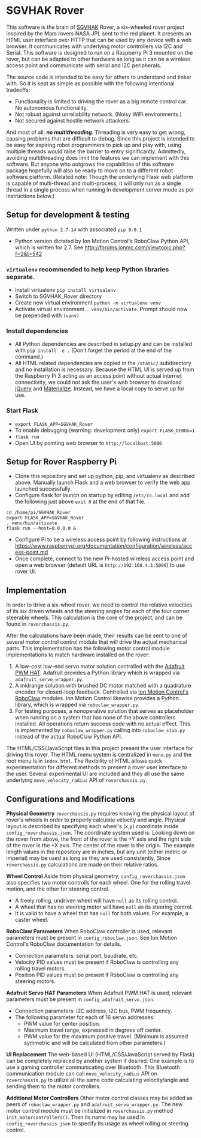 # SGVHAK Rover
This software is the brain of [SGVHAK](http://www.sgvhak.org/) Rover, a six-wheeled rover project inspired by the Mars rovers NASA JPL sent to the red planet. It presents an HTML user interface over HTTP that can be used by any device with a web browser. It communicates with underlying motor controllers via I2C and Serial. This software is designed to run on a Raspberry Pi 3 mounted on the rover, but can be adapted to other hardware as long as it can be a wireless access point and communicate with serial and I2C peripherals.

The source code is intended to be easy for others to understand and tinker with. So it is kept as simple as possible with the following intentional tradeoffs:
* Functionality is limited to driving the rover as a big remote control car. No autonomous functionality.
* Not robust against unreliability network. (Noisy WiFi environments.)
* Not secured against hostile network attackers.

And most of all: __*no multithreading*__. Threading is very easy to get wrong, causing problems that are difficult to debug. Since this project is intended to be easy for aspiring robot programmers to pick up and play with, using multiple threads would raise the barrier to entry significantly. Admittedly, avoiding multithreading does limit the features we can implement with this software. But anyone who outgrows the capabilities of this software package hopefully will also be ready to move on to a different robot software platform. (Related note: Though the underlying Flask web platform is capable of multi-thread and multi-process, it will only run as a single thread in a single process when running in development server mode as per instructions below.)

Setup for development & testing
---
Written under `python 2.7.14` with associated `pip 9.0.1`
- Python version dictated by Ion Motion Control's RoboClaw Python API, which is written for 2.7. See http://forums.ionmc.com/viewtopic.php?f=2&t=542

### `virtualenv` recommended to help keep Python libraries separate.
- Install virtualenv `pip install virtualenv`
- Switch to SGVHAK_Rover directory
- Create new virtual environment `python -m virtualenv venv`
- Activate virtual environment `. venv/bin/activate`. Prompt should now be prepended with `(venv)`
  
### Install dependencies
- All Python dependencies are described in setup.py and can be installed with `pip install -e .` (Don't forget the period at the end of the command.)
- All HTML related dependencies are copied in the `/static/` subdirectory and no installation is necessary. Because the HTML UI is served up from the Raspberry Pi 3 acting as an access point without actual internet connectivity, we could not ask the user's web browser to download [jQuery](https://jquery.com/) and [Materialize](http://materializecss.com/). Instead, we have a local copy to serve up for use.

### Start Flask
- `export FLASK_APP=SGVHAK_Rover`
- To enable debugging (warning: development only) `export FLASK_DEBUG=1`
- `flask run`
- Open UI by pointing web browser to `http://localhost:5000`

Setup for Rover Raspberry Pi
---

- Clone this repository and set up python, pip, and virtualenv as described above. Manually launch Flask and a web browser to verify the web app launched successfully.
- Configure flask for launch on startup by editing `/etc/rc.local` and add the following just above `exit 0` at the end of that file.
```
cd /home/pi/SGVHAK_Rover
export FLASK_APP=SGVHAK_Rover
. venv/bin/activate
flask run --host=0.0.0.0 &
```
- Configure Pi to be a wireless access point by following instructions at https://www.raspberrypi.org/documentation/configuration/wireless/access-point.md
- Once complete, connect to the new Pi-hosted wireless access point and open a web browser (default URL is `http://192.168.4.1:5000`) to use rover UI.

Implementation
---
In order to drive a six-wheel rover, we need to control the relative velocities of its six driven wheels and the steering angles for each of the four corner steerable wheels. This calculation is the core of the project, and can be found in `roverchassis.py`.

After the calculations have been made, their results can be sent to one of several motor control control module that will drive the actual mechanical parts. This implementation has the following motor control module implementations to match hardware installed on the rover:

1. A low-cost low-end servo motor solution controlled with the [Adafruit PWM HAT](https://learn.adafruit.com/adafruit-16-channel-pwm-servo-hat-for-raspberry-pi). Adafruit provides a Python library which is wrapped via `adafruit_servo_wrapper.py`.
2. A midrange solution with brushed DC motor matched with a quadrature encoder for closed-loop feedback. Controlled via [Ion Motion Control's RoboClaw](http://www.ionmc.com/Standard_c_18.html) modules. Ion Motion Control likewise provides a Python library, which is wrapped via `roboclaw_wrapper.py`.
3. For testing purposes, a nonoperative solution that serves as placeholder when running on a system that has none of the above controllers installed. All operations return success code with no actual effect. This is implemented by `roboclaw_wrapper.py` calling into `roboclaw_stub.py` instead of the actual RoboClaw Python API.

The HTML/CSS/JavaScript files in this project present the user interface for driving this rover. The HTML menu system is centralized in `menu.py` and the root menu is in `index.html`. The flexibility of HTML allows quick experimentation for different methods to present a rover user interface to the user. Several experimental UI are included and they all use the same underlying `move_velocity_radius` API of `roverchassis.py`.


Configurations and Modifications
---
**Physical Geometry**
`roverchassis.py` requires knowing the physical layout of rover's wheels in order to properly calculate velocity and angle. Physical layout is described by specifying each wheel's (x,y) coordinate inside `config_roverchassis.json`. The coordinate system used is: Looking down on the rover from above, the front of the rover is the +Y axis and the right side of the rover is the +X axis. The center of the rover is the origin. The example length values in the repository are in inches, but any unit (either metric or imperial) may be used as long as they are used consistently. Since `roverchassis.py` calculations are made on their relative ratios.

**Wheel Control**
Aside from physical geometry, `config_roverchassis.json` also specifies two motor controlls for each wheel. One for the rolling travel motion, and the other for steering control.
* A freely rolling, undriven wheel will have `null` as its rolling control.
* A wheel that has no steering motor will have `null` as its steering control.
* It is valid to have a wheel that has `null` for both values. For example, a caster wheel.

**RoboClaw Parameters**
When RoboClaw controller is used, relevant parameters must be present in `config_roboclaw.json`. See Ion Motion Control's RoboClaw documentation for details.
* Connection parameters: serial port, baudrate, etc.
* Velocity PID values must be present if RoboClaw is controlling any rolling travel motors.
* Position PID values must be present if RoboClaw is controlling any steering motors.

**Adafruit Servo HAT Parameters**
When Adafruit PWM HAT is used, relevant parameters must be present in `config_adafruit_servo.json`.
* Connection parameters: I2C address, I2C bus, PWM frequency.
* The following parameter for each of 16 servo addresses:
  * PWM value for center position.
  * Maximum travel range, expressed in degrees off center.
  * PWM value for the maximum positive travel. (Minimum is assumed symmetric and will be calculated from other parameters.)

**UI Replacement** 
The web-based UI (HTML/CSS/JavaScript served by Flask) can be completely replaced by another system if desired. One example is to use a gaming controller communicating over Bluetooth. This Bluetooth communication module can call `move_velocity_radius` API on `roverchassis.py` to utilize all the same code calculating velocity/angle and sending them to the motor controllers.

**Additional Motor Controllers**
Other motor control classes may be added as peers of `roboclaw_wrapper.py` and `adafruit_servo_wrapper.py`. The new motor control module must be initialized in `roverchassis.py` method `init_motorcontrollers()`. Then its name may be used in `config_roverchassis.json` to specify its usage as wheel rolling or steering control.
